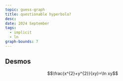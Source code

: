 ```yaml
---
topic: guess-graph
title: questionable hyperbola?
desc: 
date: 2024 September
tags:
  - implicit
  - ln
graph-bounds: 7
---
```



## Desmos
```math
\frac{x^{2}+y^{2}}{xy}=\ln xy
```
